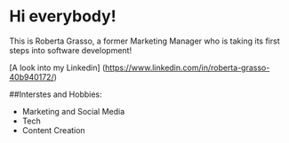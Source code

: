 # Hi everybody!

This is Roberta Grasso, a former Marketing Manager who is taking its first steps into software development!

[A look into my Linkedin] (https://www.linkedin.com/in/roberta-grasso-40b940172/)

##Interstes and Hobbies:
- Marketing and Social Media
-  Tech
-  Content Creation

